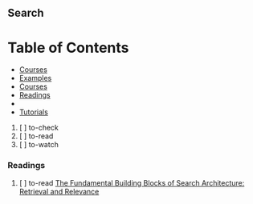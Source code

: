 ## Search

# Table of Contents
<!-- MarkdownTOC depth=4 -->
  - [Courses](#courses)
  - [Examples](#examples)
  - [Courses](#courses)
  - [Readings](#readings)
  - [](#)
  - [Tutorials](#tutorials)
<!-- /MarkdownTOC -->

  1. [ ] to-check []()
  1. [ ] to-read []()
  1. [ ] to-watch []()

### Readings

  1. [ ] to-read [The Fundamental Building Blocks of Search Architecture: Retrieval and Relevance](https://medium.freecodecamp.org/the-fundamental-building-blocks-of-search-architecture-retrieval-and-relevance-289297a37681)
